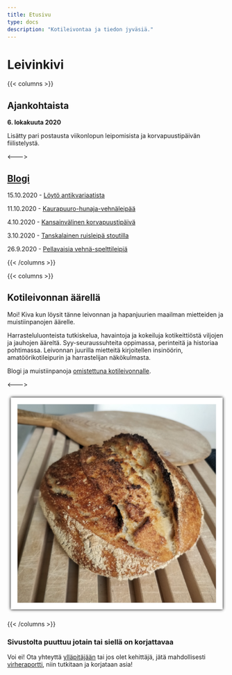 ```yaml
---
title: Etusivu
type: docs
description: "Kotileivontaa ja tiedon jyväsiä."
---
```


# Leivinkivi

{{< columns >}}

## Ajankohtaista

**6. lokakuuta 2020**

Lisätty pari postausta viikonlopun leipomisista ja korvapuustipäivän
fiilistelystä.

<--->

## [Blogi](/posts)

15.10.2020 - [Löytö antikvariaatista](/posts/löytö-antikvariaatista)

11.10.2020 - [Kaurapuuro-hunaja-vehnäleipää](/posts/kaurapuuro-hunaja-vehnäleipää)

4.10.2020 - [Kansainvälinen korvapuustipäivä](/posts/kansainvälinen-korvapuustipäivä)

3.10.2020 - [Tanskalainen ruisleipä stoutilla](/posts/tanskalainen-ruisleipä-stoutilla)

26.9.2020 - [Pellavaisia vehnä-spelttileipiä](/posts/pellavaisia-vehnä-spelttileipiä)

{{< /columns >}}

{{< columns >}}

## Kotileivonnan äärellä

Moi! Kiva kun löysit tänne leivonnan ja hapanjuurien maailman
mietteiden ja muistiinpanojen äärelle.

Harrasteluluonteista tutkiskelua, havaintoja ja kokeiluja
kotikeittiöstä viljojen ja jauhojen ääreltä.
Syy-seuraussuhteita oppimassa, perinteitä ja historiaa pohtimassa.
Leivonnan juurilla mietteitä kirjoitellen insinöörin, amatöörikotileipurin ja harrastelijan
näkökulmasta.

Blogi ja muistiinpanoja [omistettuna kotileivonnalle](/docs/info/rakkaudesta-leivontaan).

<--->

![](/etusivuleipa.png)

{{< /columns >}}

### Sivustolta puuttuu jotain tai siellä on korjattavaa

Voi ei! Ota yhteyttä [ylläpitäjään](mailto:tojuntu@gmail.com) tai jos olet kehittäjä, jätä mahdollisesti 
[virheraportti](https://github.com/leivinkivi/leivinkivi.github.io/issues), 
niin tutkitaan ja korjataan asia!
